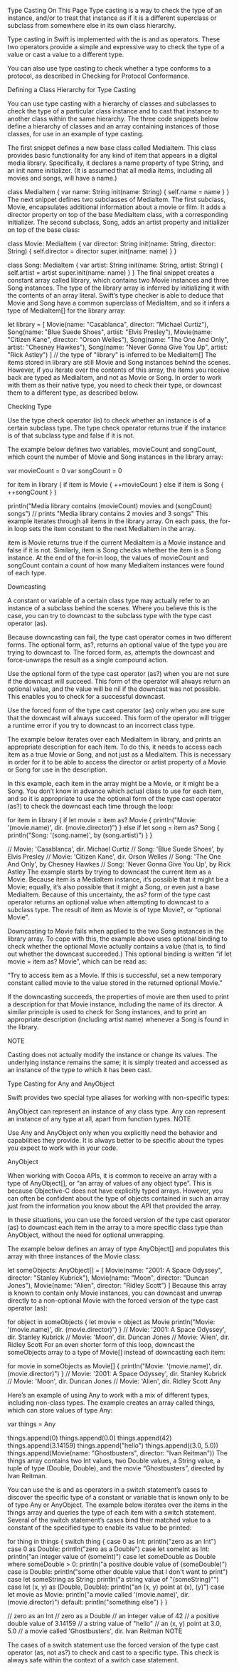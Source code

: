 Type Casting
On This Page
Type casting is a way to check the type of an instance, and/or to treat that instance as if it is a different superclass or subclass from somewhere else in its own class hierarchy.

Type casting in Swift is implemented with the is and as operators. These two operators provide a simple and expressive way to check the type of a value or cast a value to a different type.

You can also use type casting to check whether a type conforms to a protocol, as described in Checking for Protocol Conformance.

Defining a Class Hierarchy for Type Casting

You can use type casting with a hierarchy of classes and subclasses to check the type of a particular class instance and to cast that instance to another class within the same hierarchy. The three code snippets below define a hierarchy of classes and an array containing instances of those classes, for use in an example of type casting.

The first snippet defines a new base class called MediaItem. This class provides basic functionality for any kind of item that appears in a digital media library. Specifically, it declares a name property of type String, and an init name initializer. (It is assumed that all media items, including all movies and songs, will have a name.)

class MediaItem {
    var name: String
    init(name: String) {
        self.name = name
    }
}
The next snippet defines two subclasses of MediaItem. The first subclass, Movie, encapsulates additional information about a movie or film. It adds a director property on top of the base MediaItem class, with a corresponding initializer. The second subclass, Song, adds an artist property and initializer on top of the base class:

class Movie: MediaItem {
    var director: String
    init(name: String, director: String) {
        self.director = director
        super.init(name: name)
    }
}
 
class Song: MediaItem {
    var artist: String
    init(name: String, artist: String) {
        self.artist = artist
        super.init(name: name)
    }
}
The final snippet creates a constant array called library, which contains two Movie instances and three Song instances. The type of the library array is inferred by initializing it with the contents of an array literal. Swift’s type checker is able to deduce that Movie and Song have a common superclass of MediaItem, and so it infers a type of MediaItem[] for the library array:

let library = [
    Movie(name: "Casablanca", director: "Michael Curtiz"),
    Song(name: "Blue Suede Shoes", artist: "Elvis Presley"),
    Movie(name: "Citizen Kane", director: "Orson Welles"),
    Song(name: "The One And Only", artist: "Chesney Hawkes"),
    Song(name: "Never Gonna Give You Up", artist: "Rick Astley")
]
// the type of "library" is inferred to be MediaItem[]
The items stored in library are still Movie and Song instances behind the scenes. However, if you iterate over the contents of this array, the items you receive back are typed as MediaItem, and not as Movie or Song. In order to work with them as their native type, you need to check their type, or downcast them to a different type, as described below.

Checking Type

Use the type check operator (is) to check whether an instance is of a certain subclass type. The type check operator returns true if the instance is of that subclass type and false if it is not.

The example below defines two variables, movieCount and songCount, which count the number of Movie and Song instances in the library array:

var movieCount = 0
var songCount = 0
 
for item in library {
    if item is Movie {
        ++movieCount
    } else if item is Song {
        ++songCount
    }
}
 
println("Media library contains \(movieCount) movies and \(songCount) songs")
// prints "Media library contains 2 movies and 3 songs"
This example iterates through all items in the library array. On each pass, the for-in loop sets the item constant to the next MediaItem in the array.

item is Movie returns true if the current MediaItem is a Movie instance and false if it is not. Similarly, item is Song checks whether the item is a Song instance. At the end of the for-in loop, the values of movieCount and songCount contain a count of how many MediaItem instances were found of each type.

Downcasting

A constant or variable of a certain class type may actually refer to an instance of a subclass behind the scenes. Where you believe this is the case, you can try to downcast to the subclass type with the type cast operator (as).

Because downcasting can fail, the type cast operator comes in two different forms. The optional form, as?, returns an optional value of the type you are trying to downcast to. The forced form, as, attempts the downcast and force-unwraps the result as a single compound action.

Use the optional form of the type cast operator (as?) when you are not sure if the downcast will succeed. This form of the operator will always return an optional value, and the value will be nil if the downcast was not possible. This enables you to check for a successful downcast.

Use the forced form of the type cast operator (as) only when you are sure that the downcast will always succeed. This form of the operator will trigger a runtime error if you try to downcast to an incorrect class type.

The example below iterates over each MediaItem in library, and prints an appropriate description for each item. To do this, it needs to access each item as a true Movie or Song, and not just as a MediaItem. This is necessary in order for it to be able to access the director or artist property of a Movie or Song for use in the description.

In this example, each item in the array might be a Movie, or it might be a Song. You don’t know in advance which actual class to use for each item, and so it is appropriate to use the optional form of the type cast operator (as?) to check the downcast each time through the loop:

for item in library {
    if let movie = item as? Movie {
        println("Movie: '\(movie.name)', dir. \(movie.director)")
    } else if let song = item as? Song {
        println("Song: '\(song.name)', by \(song.artist)")
    }
}
 
// Movie: 'Casablanca', dir. Michael Curtiz
// Song: 'Blue Suede Shoes', by Elvis Presley
// Movie: 'Citizen Kane', dir. Orson Welles
// Song: 'The One And Only', by Chesney Hawkes
// Song: 'Never Gonna Give You Up', by Rick Astley
The example starts by trying to downcast the current item as a Movie. Because item is a MediaItem instance, it’s possible that it might be a Movie; equally, it’s also possible that it might a Song, or even just a base MediaItem. Because of this uncertainty, the as? form of the type cast operator returns an optional value when attempting to downcast to a subclass type. The result of item as Movie is of type Movie?, or “optional Movie”.

Downcasting to Movie fails when applied to the two Song instances in the library array. To cope with this, the example above uses optional binding to check whether the optional Movie actually contains a value (that is, to find out whether the downcast succeeded.) This optional binding is written “if let movie = item as? Movie”, which can be read as:

“Try to access item as a Movie. If this is successful, set a new temporary constant called movie to the value stored in the returned optional Movie.”

If the downcasting succeeds, the properties of movie are then used to print a description for that Movie instance, including the name of its director. A similar principle is used to check for Song instances, and to print an appropriate description (including artist name) whenever a Song is found in the library.

NOTE

Casting does not actually modify the instance or change its values. The underlying instance remains the same; it is simply treated and accessed as an instance of the type to which it has been cast.

Type Casting for Any and AnyObject

Swift provides two special type aliases for working with non-specific types:

AnyObject can represent an instance of any class type.
Any can represent an instance of any type at all, apart from function types.
NOTE

Use Any and AnyObject only when you explicitly need the behavior and capabilities they provide. It is always better to be specific about the types you expect to work with in your code.

AnyObject

When working with Cocoa APIs, it is common to receive an array with a type of AnyObject[], or “an array of values of any object type”. This is because Objective-C does not have explicitly typed arrays. However, you can often be confident about the type of objects contained in such an array just from the information you know about the API that provided the array.

In these situations, you can use the forced version of the type cast operator (as) to downcast each item in the array to a more specific class type than AnyObject, without the need for optional unwrapping.

The example below defines an array of type AnyObject[] and populates this array with three instances of the Movie class:

let someObjects: AnyObject[] = [
    Movie(name: "2001: A Space Odyssey", director: "Stanley Kubrick"),
    Movie(name: "Moon", director: "Duncan Jones"),
    Movie(name: "Alien", director: "Ridley Scott")
]
Because this array is known to contain only Movie instances, you can downcast and unwrap directly to a non-optional Movie with the forced version of the type cast operator (as):

for object in someObjects {
    let movie = object as Movie
    println("Movie: '\(movie.name)', dir. \(movie.director)")
}
// Movie: '2001: A Space Odyssey', dir. Stanley Kubrick
// Movie: 'Moon', dir. Duncan Jones
// Movie: 'Alien', dir. Ridley Scott
For an even shorter form of this loop, downcast the someObjects array to a type of Movie[] instead of downcasting each item:

for movie in someObjects as Movie[] {
    println("Movie: '\(movie.name)', dir. \(movie.director)")
}
// Movie: '2001: A Space Odyssey', dir. Stanley Kubrick
// Movie: 'Moon', dir. Duncan Jones
// Movie: 'Alien', dir. Ridley Scott
Any

Here’s an example of using Any to work with a mix of different types, including non-class types. The example creates an array called things, which can store values of type Any:

var things = Any[]()
 
things.append(0)
things.append(0.0)
things.append(42)
things.append(3.14159)
things.append("hello")
things.append((3.0, 5.0))
things.append(Movie(name: "Ghostbusters", director: "Ivan Reitman"))
The things array contains two Int values, two Double values, a String value, a tuple of type (Double, Double), and the movie “Ghostbusters”, directed by Ivan Reitman.

You can use the is and as operators in a switch statement’s cases to discover the specific type of a constant or variable that is known only to be of type Any or AnyObject. The example below iterates over the items in the things array and queries the type of each item with a switch statement. Several of the switch statement’s cases bind their matched value to a constant of the specified type to enable its value to be printed:

for thing in things {
    switch thing {
    case 0 as Int:
        println("zero as an Int")
    case 0 as Double:
        println("zero as a Double")
    case let someInt as Int:
        println("an integer value of \(someInt)")
    case let someDouble as Double where someDouble > 0:
        println("a positive double value of \(someDouble)")
    case is Double:
        println("some other double value that I don't want to print")
    case let someString as String:
        println("a string value of \"\(someString)\"")
    case let (x, y) as (Double, Double):
        println("an (x, y) point at \(x), \(y)")
    case let movie as Movie:
        println("a movie called '\(movie.name)', dir. \(movie.director)")
    default:
        println("something else")
    }
}
 
// zero as an Int
// zero as a Double
// an integer value of 42
// a positive double value of 3.14159
// a string value of "hello"
// an (x, y) point at 3.0, 5.0
// a movie called 'Ghostbusters', dir. Ivan Reitman
NOTE

The cases of a switch statement use the forced version of the type cast operator (as, not as?) to check and cast to a specific type. This check is always safe within the context of a switch case statement.
